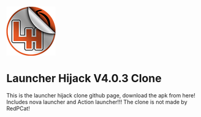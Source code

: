 ![Logo](AppIcon/TrimmedLogo128.png "Launcher Hijack Logo")
# Launcher Hijack V4.0.3 Clone
This is the launcher hijack clone github page, download the apk from here!
Includes nova launcher and Action launcher!!!
The clone is not made by RedPCat!
